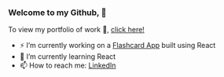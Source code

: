 
### Welcome to my Github,  👋
To view my portfolio of work 🔭, [click here!](https://mint-made.com/)
- ⚡ I’m currently working on a [Flashcard App](https://mint-made.com/flashcards) built using React
- 🌱 I’m currently learning React
- 📫 How to reach me: [LinkedIn](https://uk.linkedin.com/in/front-end-dev1)
